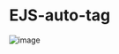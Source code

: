 # EJS-auto-tag

![image](https://user-images.githubusercontent.com/107867374/202748753-042cf224-17c8-4a86-a92f-4ab1f46fd214.png)

